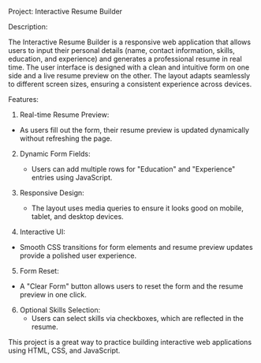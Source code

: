  Project: Interactive Resume Builder

  Description:
  
  The Interactive Resume Builder is a responsive web application that allows users to input their personal details (name, contact information, skills, education, and experience) and 
  generates a professional resume in real time. The user interface is designed with a clean and intuitive form on one side and a live resume preview on the other. The layout adapts 
  seamlessly to different screen sizes, ensuring a consistent experience across devices.

  Features:
1.  Real-time Resume Preview:
   - As users fill out the form, their resume preview is updated dynamically without refreshing the page.

2. Dynamic Form Fields:
   - Users can add multiple rows for "Education" and "Experience" entries using JavaScript.

3. Responsive Design:
   - The layout uses media queries to ensure it looks good on mobile, tablet, and desktop devices.

4.  Interactive UI:
   - Smooth CSS transitions for form elements and resume preview updates provide a polished user experience.
   
5.  Form Reset:
   - A "Clear Form" button allows users to reset the form and the resume preview in one click.

6. Optional Skills Selection:
   - Users can select skills via checkboxes, which are reflected in the resume.

     
This project is a great way to practice building interactive web applications using HTML, CSS, and JavaScript.
